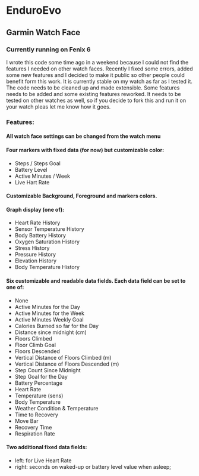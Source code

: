 # EnduroEvo
## Garmin Watch Face 
### Currently running on Fenix 6

I wrote this code some time ago in a weekend because I could not find the features I needed on other watch faces.
Recently I fixed some errors, added some new features and I decided to make it public so other people could benefit form this work.
It is currently stable on my watch as far as I tested it.
The code needs to be cleaned up and made extensible. Some features needs to be added and some existing features reworked.
It needs to be tested on other watches as well, so if you decide to fork this and run it on your watch pleas let me know how it goes.

### Features:

#### All watch face settings can be changed from the watch menu

#### Four markers with fixed data (for now) but customizable color:
- Steps / Steps Goal
- Battery Level
- Active Minutes / Week
- Live Hart Rate

#### Customizable Background, Foreground and markers colors.

#### Graph display (one of):
 - Heart Rate History
 - Sensor Temperature History
 - Body Battery History
 - Oxygen Saturation History
 - Stress History
 - Pressure History
 - Elevation History
 - Body Temperature History

 #### Six customizable and readable data fields. Each data field can be set to one of:
 - None
 - Active Minutes for the Day 
 - Active Minutes for the Week
 - Active Minutes Weekly Goal 
 - Calories Burned so far for the Day
 - Distance since midnight (cm)
 - Floors Climbed
 - Floor Climb Goal
 - Floors Descended
 - Vertical Distance of Floors Climbed (m)
 - Vertical Distance of Floors Descended (m)
 - Step Count Since Midnight
 - Step Goal for the Day
 - Battery Percentage
 - Heart Rate
 - Temperature (sens)
 - Body Temperature
 - Weather Condition & Temperature
 - Time to Recovery
 - Move Bar
 - Recovery Time
 - Respiration Rate

 #### Two additional fixed data fields:
  - left: for Live Heart Rate
  - right: seconds on waked-up or battery level value when asleep;
